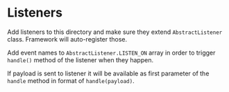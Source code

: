 # Listeners

Add listeners to this directory and make sure they extend `AbstractListener` class. Framework will auto-register those.

Add event names to `AbstractListener.LISTEN_ON` array in order to trigger `handle()` method of the listener when they 
happen. 

If payload is sent to listener it will be available as first parameter of the `handle` method in format of 
`handle(payload)`.